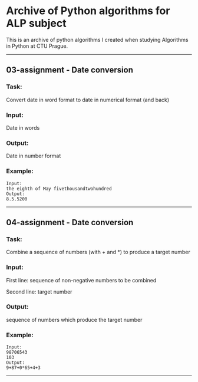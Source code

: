 # Archive of Python algorithms for ALP subject

This is an archive of python algorithms I created when studying Algorithms in Python at CTU Prague.

---

## 03-assignment - Date conversion

### Task:

Convert date in word format to date in numerical format (and back)

### Input:
Date in words

### Output:
Date in number format

### Example:

```
Input:
the eighth of May fivethousandtwohundred
Output:
8.5.5200
```

---

## 04-assignment - Date conversion

### Task:

Combine a sequence of numbers (with + and \*) to produce a target number

### Input:

First line: sequence of non-negative numbers to be combined

Second line: target number

### Output:

sequence of numbers which produce the target number

### Example:

```
Input:
98706543
103
Output:
9+87+0*65+4+3
```
---

